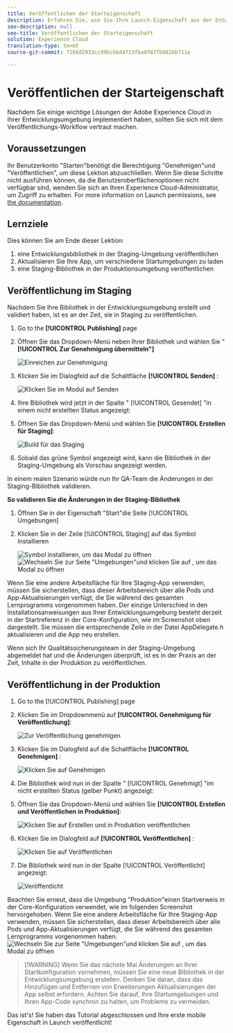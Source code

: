 ```yaml
---
title: Veröffentlichen der Starteigenschaft
description: Erfahren Sie, wie Sie Ihre Launch-Eigenschaft aus der Entwicklungsumgebung in den Staging- und Produktionsumgebungen veröffentlichen. Diese Lektion ist Teil des Tutorials "Implementing the Experience Cloud in Mobile iOS Objective-C Applications with Launch"(Implementieren der Experience Cloud in Mobile-iOS-Ziel-C-Anwendungen mit Launch).
seo-description: null
seo-title: Veröffentlichen der Starteigenschaft
solution: Experience Cloud
translation-type: tm+mt
source-git-commit: 7166d2933cc99bcbbd4713fba8f87fb0826b711e

---
```



# Veröffentlichen der Starteigenschaft

Nachdem Sie einige wichtige Lösungen der Adobe Experience Cloud in Ihrer Entwicklungsumgebung implementiert haben, sollten Sie sich mit dem Veröffentlichungs-Workflow vertraut machen.

## Voraussetzungen 

Ihr Benutzerkonto "Starten"benötigt die Berechtigung "Genehmigen"und "Veröffentlichen", um diese Lektion abzuschließen. Wenn Sie diese Schritte nicht ausführen können, da die Benutzeroberflächenoptionen nicht verfügbar sind, wenden Sie sich an Ihren Experience Cloud-Administrator, um Zugriff zu erhalten. For more information on Launch permissions, see [the documentation](https://docs.adobe.com/content/help/en/launch/using/reference/admin/user-permissions.html).

## Lernziele

Dies können Sie am Ende dieser Lektion:

1. eine Entwicklungsbibliothek in der Staging-Umgebung veröffentlichen
1. Aktualisieren Sie Ihre App, um verschiedene Startumgebungen zu laden
1. eine Staging-Bibliothek in der Produktionsumgebung veröffentlichen

## Veröffentlichung im Staging

Nachdem Sie Ihre Bibliothek in der Entwicklungsumgebung erstellt und validiert haben, ist es an der Zeit, sie in Staging zu veröffentlichen.

1. Go to the **[!UICONTROL Publishing]** page

1. Öffnen Sie das Dropdown-Menü neben Ihrer Bibliothek und wählen Sie " **[!UICONTROL Zur Genehmigung übermitteln"]**

   ![Einreichen zur Genehmigung](images/mobile-publishing-submitForApproval.png)

1. Klicken Sie im Dialogfeld auf die Schaltfläche **[!UICONTROL Senden]** :

   ![Klicken Sie im Modul auf Senden](images/mobile-publishing-submit.png)

1. Ihre Bibliothek wird jetzt in der Spalte " [!UICONTROL Gesendet] "in einem nicht erstellten Status angezeigt:

1. Öffnen Sie das Dropdown-Menü und wählen Sie **[!UICONTROL Erstellen für Staging]**:

   ![Build für das Staging](images/mobile-publishing-buildForStaging.png)
1. Sobald das grüne Symbol angezeigt wird, kann die Bibliothek in der Staging-Umgebung als Vorschau angezeigt werden.

In einem realen Szenario würde nun Ihr QA-Team die Änderungen in der Staging-Bibliothek validieren.

**So validieren Sie die Änderungen in der Staging-Bibliothek**

1. Öffnen Sie in der Eigenschaft "Start"die Seite [!UICONTROL Umgebungen]

1. Klicken Sie in der Zeile [!UICONTROL Staging] auf das Symbol Installieren

   ![Symbol](images/mobile-launch-installIcon.png) installieren, um das Modal zu öffnen
   ![Wechseln Sie zur Seite "Umgebungen"und klicken Sie auf , um das Modal zu öffnen](images/ios/objective-c/mobile-publishing-getStagingCode.png)

Wenn Sie eine andere Arbeitsfläche für Ihre Staging-App verwenden, müssen Sie sicherstellen, dass dieser Arbeitsbereich über alle Pods und App-Aktualisierungen verfügt, die Sie während des gesamten Lernprogramms vorgenommen haben. Der einzige Unterschied in den Installationsanweisungen aus Ihrer Entwicklungsumgebung besteht derzeit in der Startreferenz in der Core-Konfiguration, wie im Screenshot oben dargestellt. Sie müssen die entsprechende Zeile in der Datei AppDelegate.h aktualisieren und die App neu erstellen.

Wenn sich Ihr Qualitätssicherungsteam in der Staging-Umgebung abgemeldet hat und die Änderungen überprüft, ist es in der Praxis an der Zeit, Inhalte in der Produktion zu veröffentlichen.

## Veröffentlichung in der Produktion

1. Go to the [!UICONTROL Publishing] page

1. Klicken Sie im Dropdownmenü auf **[!UICONTROL Genehmigung für Veröffentlichung]**:

   ![Zur Veröffentlichung genehmigen](images/mobile-publishing-approveForPublishing.png)

1. Klicken Sie im Dialogfeld auf die Schaltfläche **[!UICONTROL Genehmigen]** :

   ![Klicken Sie auf Genehmigen](images/mobile-publishing-approve.png)

1. Die Bibliothek wird nun in der Spalte " [!UICONTROL Genehmigt] "im nicht erstellten Status (gelber Punkt) angezeigt:

1. Öffnen Sie das Dropdown-Menü und wählen Sie **[!UICONTROL Erstellen und Veröffentlichen in Produktion]**:

   ![Klicken Sie auf Erstellen und in Produktion veröffentlichen](images/mobile-publishing-buildAndPublishToProduction.png)

1. Klicken Sie im Dialogfeld auf **[!UICONTROL Veröffentlichen]** :

   ![Klicken Sie auf Veröffentlichen](images/mobile-publishing-publish.png)

1. Die Bibliothek wird nun in der Spalte [!UICONTROL Veröffentlicht] angezeigt:

   ![Veröffentlicht](images/mobile-publishing-published.png)

Beachten Sie erneut, dass die Umgebung "Produktion"einen Startverweis in der Core-Konfiguration verwendet, wie im folgenden Screenshot hervorgehoben.  Wenn Sie eine andere Arbeitsfläche für Ihre Staging-App verwenden, müssen Sie sicherstellen, dass dieser Arbeitsbereich über alle Pods und App-Aktualisierungen verfügt, die Sie während des gesamten Lernprogramms vorgenommen haben.
![Wechseln Sie zur Seite "Umgebungen"und klicken Sie auf , um das Modal zu öffnen](images/ios/objective-c/mobile-publishing-getProductionCode.png)

>[!WARNING] Wenn Sie das nächste Mal Änderungen an Ihrer Startkonfiguration vornehmen, müssen Sie eine neue Bibliothek in der Entwicklungsumgebung erstellen. Denken Sie daran, dass das Hinzufügen und Entfernen von Erweiterungen Aktualisierungen der App selbst erfordern. Achten Sie darauf, Ihre Startumgebungen und Ihren App-Code synchron zu halten, um Probleme zu vermeiden.

Das ist's! Sie haben das Tutorial abgeschlossen und Ihre erste mobile Eigenschaft in Launch veröffentlicht!